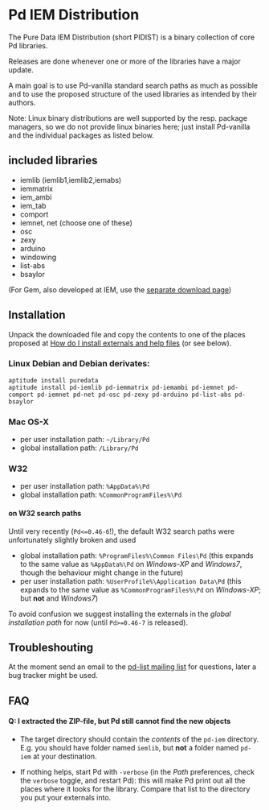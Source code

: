 Pd IEM Distribution
===================

The Pure Data IEM Distribution (short PIDIST) is a binary collection of core Pd
libraries.

Releases are done whenever one or more of the libraries have a major update.

A main goal is to use Pd-vanilla standard search paths as much as possible and
to use the proposed structure of the used libraries as intended by their
authors.

Note: Linux binary distributions are well supported by the resp. package
managers, so we do not provide linux binaries here; just install Pd-vanilla and
the individual packages as listed below.


## included libraries

- iemlib (iemlib1,iemlib2,iemabs)
- iemmatrix
- iem_ambi
- iem_tab
- comport
- iemnet, net (choose one of these)
- osc
- zexy
- arduino
- windowing
- list-abs
- bsaylor

(For Gem, also developed at IEM, use the [separate download page](http://gem.iem.at/))

## Installation

Unpack the downloaded file and copy the contents to one of the places proposed
at [How do I install externals and help files](http://puredata.info/docs/faq/how-do-i-install-externals-and-help-files/) (or see below).


### Linux Debian and Debian derivates:

    aptitude install puredata
    aptitude install pd-iemlib pd-iemmatrix pd-iemambi pd-iemnet pd-comport pd-iemnet pd-net pd-osc pd-zexy pd-arduino pd-list-abs pd-bsaylor

### Mac OS-X

- per user installation path: `~/Library/Pd`
- global installation path: `/Library/Pd`

### W32

- per user installation path: `%AppData%\Pd`
- global installation path: `%CommonProgramFiles%\Pd`

#### on W32 search paths

Until very recently (`Pd<=0.46-6`!), the default W32 search paths were unfortunately slightly broken and used
- global installation path: `%ProgramFiles%\Common Files\Pd` (this expands to the same value as `%AppData%\Pd` on *Windows-XP* and *Windows7*, though the behaviour might change in the future)
- per user installation path: `%UserProfile%\Application Data\Pd` (this expands to the same value as `%CommonProgramFiles%\Pd` on *Windows-XP*; but **not** and *Windows7*)

To avoid confusion we suggest installing the externals in the *global installation path* for now (until `Pd>=0.46-7` is released).

## Troubleshouting

At the moment send an email to the [pd-list mailing list](http://lists.puredata.info/listinfo/pd-list) for questions,
later a bug tracker might be used.



## FAQ

#### Q: I extracted the ZIP-file, but Pd still cannot find the new objects

- The target directory should contain the *contents* of the `pd-iem` directory.
E.g. you should have folder named `iemlib`, but **not** a folder named `pd-iem` at your destination.

- If nothing helps, start Pd with `-verbose` (in the *Path* preferences, check the `verbose` toggle, and restart Pd):
this will make Pd print out all the places where it looks for the library.
Compare that list to the directory you put your externals into.

